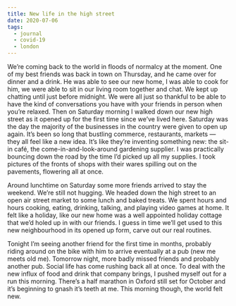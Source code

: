 ```yaml
---
title: New life in the high street
date: 2020-07-06
tags:
  - journal
  - covid-19
  - london
---
```


We’re coming back to the world in floods of normalcy at the moment. One of my best friends was back in town on Thursday, and he came over for dinner and a drink. He was able to see our new home, I was able to cook for him, we were able to sit in our living room together and chat. We kept up chatting until just before midnight. We were all just so thankful to be able to have the kind of conversations you have with your friends in person when you’re relaxed. Then on Saturday morning I walked down our new high street as it opened up for the first time since we’ve lived here. Saturday was the day the majority of the businesses in the country were given to open up again. It’s been so long that bustling commerce, restaurants, markets — they all feel like a new idea. It’s like they’re inventing something new: the sit-in café, the come-in-and-look-around gardening supplier. I was practically bouncing down the road by the time I’d picked up all my supplies. I took pictures of the fronts of shops with their wares spilling out on the pavements, flowering all at once.

Around lunchtime on Saturday some more friends arrived to stay the weekend. We’re still not hugging. We headed down the high street to an open air street market to some lunch and baked treats. We spent hours and hours cooking, eating, drinking, talking, and playing video games at home. It felt like a holiday, like our new home was a well appointed holiday cottage that we’d holed up in with our friends. I guess in time we’ll get used to this new neighbourhood in its opened up form, carve out our real routines.

Tonight I’m seeing another friend for the first time in months, probably riding around on the bike with him to arrive eventually at a pub (new me meets old me). Tomorrow night, more badly missed friends and probably another pub. Social life has come rushing back all at once. To deal with the new influx of food and drink that company brings, I pushed myself out for a run this morning. There’s a half marathon in Oxford still set for October and it’s beginning to gnash it’s teeth at me. This morning though, the world felt new.
